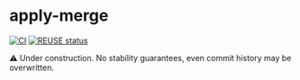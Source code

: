<!--
SPDX-FileCopyrightText: Copyright Preetham Gujjula
SPDX-License-Identifier: CC-BY-SA-4.0
-->

# apply-merge

[![CI](https://github.com/pgujjula/apply-merge/actions/workflows/ci.yml/badge.svg?branch=main)](https://github.com/pgujjula/apply-merge/actions/workflows/ci.yml)
[![REUSE status](https://api.reuse.software/badge/github.com/pgujjula/apply-merge)](https://api.reuse.software/info/github.com/pgujjula/apply-merge)

⚠️ Under construction. No stability guarantees, even commit history may be
overwritten.
